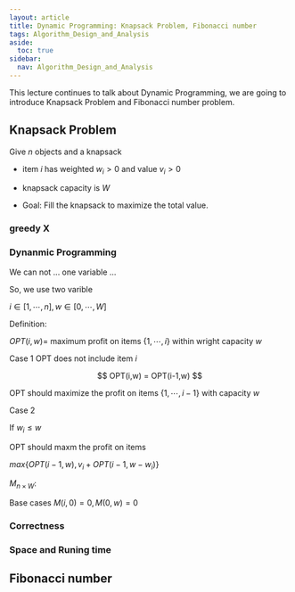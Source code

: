 ```yaml
---
layout: article
title: Dynamic Programming: Knapsack Problem, Fibonacci number
tags: Algorithm_Design_and_Analysis
aside:
  toc: true
sidebar:
  nav: Algorithm_Design_and_Analysis
---
```


This lecture continues to talk about Dynamic Programming, we are going to introduce Knapsack Problem and Fibonacci number problem. 

<!--more-->

## Knapsack Problem

Give ${ n }$ objects and a knapsack

* item ${ i }$ has weighted ${ w_i > 0 }$ and value ${ v_i > 0 }$

* knapsack capacity is ${ W }$

* Goal: Fill the knapsack to maximize the total value. 

### greedy X

### Dynanmic Programming

We can not ... one variable ...

So, we use two varible

${ i \in [1,\cdots , n] , w \in [0, \cdots, W]}$

Definition: 

${ OPT(i, w) = }$ maximum profit on items ${ \{ 1,\cdots, i \} }$ within wright capacity ${ w }$



Case 1 OPT does not include item ${ i }$

<center>$$
OPT(i,w) = OPT(i-1,w)
$$</center>

OPT should maximize the profit on items ${ \{1,\cdots, i -1 \}  }$ with capacity ${ w }$

Case 2 

If ${w_i \leq w  }$

OPT should maxm the profit on items 

 ${ max\{ OPT(i-1, w), v_i + OPT(i-1,w-w_i) \} }$

 ${ M_{n \times W} }$: 

Base cases ${ M(i,0) = 0, M(0,w) = 0 }$

### Correctness 

### Space and Runing time

## Fibonacci number



